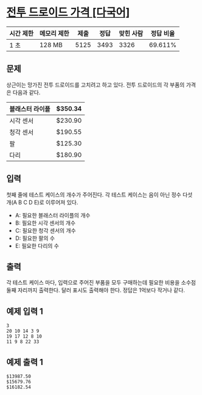 # [전투 드로이드 가격 [다국어]](https://www.acmicpc.net/problem/5361)

| 시간 제한 | 메모리 제한 | 제출 | 정답 | 맞힌 사람 | 정답 비율 |
| --- | --- | --- | --- | --- | --- |
| 1 초 | 128 MB | 5125 | 3493 | 3326 | 69.611% |

## 문제

상근이는 망가진 전투 드로이드를 고치려고 하고 있다. 전투 드로이드의 각 부품의 가격은 다음과 같다.

| 블래스터 라이플 | $350.34 |
| --- | --- |
| 시각 센서 | $230.90 |
| 청각 센서 | $190.55 |
| 팔 | $125.30 |
| 다리 | $180.90 |

## 입력

첫째 줄에 테스트 케이스의 개수가 주어진다. 각 테스트 케이스는 음이 아닌 정수 다섯 개(A B C D E)로 이루어져 있다.

- A: 필요한 블래스터 라이플의 개수
- B: 필요한 시각 센서의 개수
- C: 필요한 청각 센서의 개수
- D: 필요한 팔의 수
- E: 필요한 다리의 수

## 출력

각 테스트 케이스 마다, 입력으로 주어진 부품을 모두 구매하는데 필요한 비용을 소수점 둘째 자리까지 출력한다. 달러 표시도 출력해야 한다. 정답은 1억보다 작거나 같다.

## 예제 입력 1

```
3
20 10 14 3 9
19 17 12 8 10
11 9 8 22 33

```

## 예제 출력 1

```
$13987.50
$15679.76
$16182.54
```
